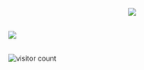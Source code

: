 


<p align="center">
  <img src="https://readme-typing-svg.demolab.com/?lines=ENJOY+MY+GITHUB!;HAVE+A+GOOD+TIME!;&font=Fira%20Code&center=true&width=380&height=50&duration=4000&pause=1000">
</p>





  <br>![](http://github-profile-summary-cards.vercel.app/api/cards/profile-details?username=geodo2)</br>
  
  <br>![visitor count](https://profile-counter.glitch.me/geodo2/count.svg)</br>

